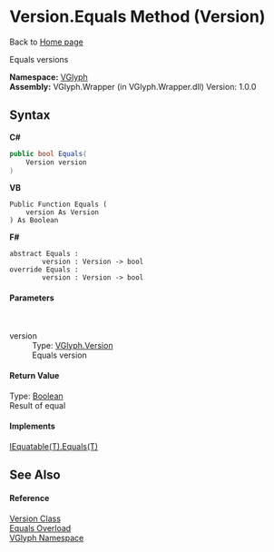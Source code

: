 # Version.Equals Method (Version)
Back to <a href="Home.md">Home page</a> 

Equals versions

**Namespace:**&nbsp;<a href="N_VGlyph.md">VGlyph</a><br />**Assembly:**&nbsp;VGlyph.Wrapper (in VGlyph.Wrapper.dll) Version: 1.0.0

## Syntax

**C#**<br />
``` C#
public bool Equals(
	Version version
)
```

**VB**<br />
``` VB
Public Function Equals ( 
	version As Version
) As Boolean
```

**F#**<br />
``` F#
abstract Equals : 
        version : Version -> bool 
override Equals : 
        version : Version -> bool 
```


#### Parameters
&nbsp;<dl><dt>version</dt><dd>Type: <a href="T_VGlyph_Version.md">VGlyph.Version</a><br />Equals version</dd></dl>

#### Return Value
Type: <a href="http://msdn2.microsoft.com/en-us/library/a28wyd50" target="_blank">Boolean</a><br />Result of equal

#### Implements
<a href="http://msdn2.microsoft.com/en-us/library/ms131190" target="_blank">IEquatable(T).Equals(T)</a><br />

## See Also


#### Reference
<a href="T_VGlyph_Version.md">Version Class</a><br /><a href="Overload_VGlyph_Version_Equals.md">Equals Overload</a><br /><a href="N_VGlyph.md">VGlyph Namespace</a><br />